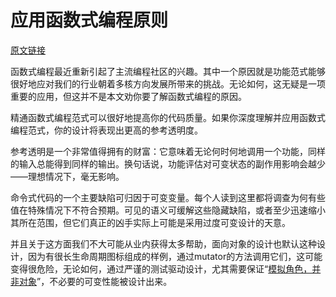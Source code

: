 # 应用函数式编程原则
[原文链接](https://97-things-every-x-should-know.gitbooks.io/97-things-every-programmer-should-know/content/en/thing_02/)

函数式编程最近重新引起了主流编程社区的兴趣。其中一个原因就是功能范式能够很好地应对我们的行业朝着多核方向发展所带来的挑战。无论如何，这无疑是一项重要的应用，但这并不是本文劝你要了解函数式编程的原因。

精通函数式编程范式可以很好地提高你的代码质量。如果你深度理解并应用函数式编程范式，你的设计将表现出更高的参考透明度。

参考透明是一个非常值得拥有的财富：它意味着无论何时何地调用一个功能，同样的输入总能得到同样的输出。换句话说，功能评估对可变状态的副作用影响会越少——理想情况下，毫无影响。

命令式代码的一个主要缺陷可归因于可变变量。每个人读到这里都将调查为何有些值在特殊情况下不符合预期。可见的语义可缓解这些隐藏缺陷，或者至少迅速缩小其所在范围，但它们真正的凶手实际上可能是采用过度可变设计的天意。

并且关于这方面我们不大可能从业内获得太多帮助，面向对象的设计也默认这种设计，因为有很长生命周期图标组成的样例，通过mutator的方法调用它们，这可能变得很危险，无论如何，通过严谨的测试驱动设计，尤其需要保证“[模拟角色，并非对象](http://www.jmock.org/oopsla2004.pdf)”，不必要的可变性能被设计出来。